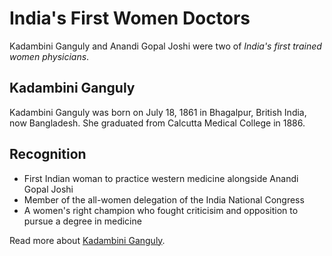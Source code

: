 # India's First Women Doctors

Kadambini Ganguly and Anandi Gopal Joshi were two of _India's first trained women physicians_.

## Kadambini Ganguly

Kadambini Ganguly was born on July 18, 1861 in Bhagalpur, British India, now Bangladesh. She graduated from Calcutta Medical College in 1886. 

## Recognition

- First Indian woman to practice western medicine alongside Anandi Gopal Joshi
- Member of the all-women delegation of the India National Congress
- A women's right champion who fought criticisim and opposition to pursue a degree in medicine

Read more about [Kadambini Ganguly](https://en.wikipedia.org/wiki/Kadambini_Ganguly).
